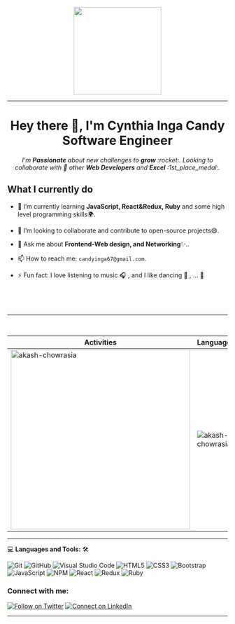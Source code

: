<p align="center"><img src="https://camo.githubusercontent.com/bc5c77acb656737f31a814e6b1406b4a7d6561bf910db19b23ae228aa6aa6f6c/68747470733a2f2f6d656469612e67697068792e636f6d2f6d656469612f6457784f33364a7a643662545374356449592f67697068792e676966" height="200"/></p><hr><h1 align="center">Hey there 👋, I'm Cynthia Inga Candy </br>Software Engineer</h1>

 
<p align="center">
  <em>I'm <b>Passionate</b>
    about new challenges to 
    <b>grow</b> :rocket:. Looking to collaborate with 👯 other <b> Web Developers</b> and
    <b>Excel</b> :1st_place_medal:.
  </em> 
  <br>
  
  <summary><h2>What I currently do</h2></summary>
    
- 🌱 I’m currently learning **JavaScript, React&Redux, Ruby** and some high level programming skills🌍️.
- 👯 I’m looking to collaborate and contribute to open-source projects😄.
- 💬 Ask me about **Frontend-Web design, and Networking**✨️.. 
- 📫 How to reach me: `candyinga67@gmail.com`.
- ⚡ Fun fact: I love listening to music 🎧 , and I like dancing :dancer: , ... 🎵 
    
    <br>
</p>
<br>

<hr>

<p align="center">&nbsp;
 
| Activities |   Languages |
| ---------- | ----------- |
 | <img align="center" src="https://github-readme-stats.vercel.app/api?username=cynthiainga&show_icons=true&theme=tokyonight" alt="akash-chowrasia" width="410" /> | <img align="center" src="https://github-readme-stats.vercel.app/api/top-langs?username=cynthiainga&show_icons=true&theme=tokyonight&layout=compact" alt="akash-chowrasia" />|
</p>

<hr>

💻 **Languages and Tools:** 🛠️<br>

![Git](https://img.shields.io/badge/-Git-000000?style=flat&logo=git&logoColor=F05032&labelColor=ffffff)
![GitHub](https://img.shields.io/badge/-GitHub-000000?style=flat&logo=github&logoColor=000000&labelColor=ffffff)
![Visual Studio Code](https://img.shields.io/badge/-VSCode-000000?style=flat&logo=visual-studio-code&labelColor=007ACC)
![HTML5](https://img.shields.io/badge/-HTML5-000000?style=flat&logo=html5&logoColor=ffffff&labelColor=E34F26)
![CSS3](https://img.shields.io/badge/-CSS3-000000?style=flat&logo=css3&logoColor=ffffff&labelColor=1572B6)
![Bootstrap](https://img.shields.io/badge/-Bootstrap-000000?style=flat&logo=bootstrap&logoColor=ffffff&labelColor=563D7C)
![JavaScript](https://img.shields.io/badge/-JavaScript-000000?style=flat&logo=javascript)
![NPM](https://img.shields.io/badge/-NPM-000000?style=flat&logo=NPM)
![React](https://img.shields.io/badge/-React-000000?style=flat&logo=react)
![Redux](https://img.shields.io/badge/-Redux-000000?style=flat&logo=Redux&logoColor=violet)
![Ruby](https://img.shields.io/badge/-Ruby-000000?style=flat&logo=ruby&logoColor=red)


### Connect with me:

[![Follow on Twitter](https://img.shields.io/badge/--twitter?label=Twitter&logo=Twitter&style=social)](https://twitter.com/CynthiaInga_C) [![Connect on LinkedIn](https://img.shields.io/badge/--linkedin?label=LinkedIn&logo=LinkedIn&style=social)](https://www.linkedin.com/in/cynthia-inga/)
<!-- [![Send me email](https://img.shields.io/badge/--Gmail?label=Gmail&logo=Gmail&style=social)](candyinga67@gmail.com) -->
<!-- https://img.shields.io/badge/GitLab-330F63?style=for-the-badge&logo=gitlab&logoColor=white -->

<hr>
<br>
